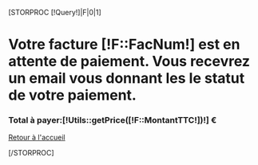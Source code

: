 [STORPROC [!Query!]|F|0|1]
<div class="row">
    <div class="col-md-12">
        <form action="" method="POST">
            <h1>Votre facture [!F::FacNum!] est en attente de paiement. Vous recevrez un email vous donnant les le statut de votre paiement.</h1>
            <h3><b>Total à payer:</b><span class="label label-success" >[!Utils::getPrice([!F::MontantTTC!])!] €</span></h3>
            <a href="/" class="btn btn-danger btn-large btn-block">Retour à l'accueil</a>
        </form>
    </div>
</div>
[/STORPROC]
